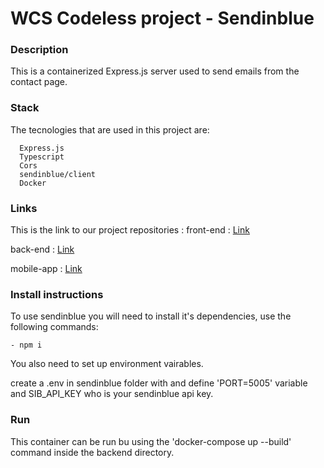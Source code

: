 # WCS Codeless project - Sendinblue

### Description

This is a containerized Express.js server used to send emails from the contact page.

### Stack

The tecnologies that are used in this project are:

```
  Express.js
  Typescript
  Cors
  sendinblue/client
  Docker
```

### Links

This is the link to our project repositories :
front-end : [Link](https://github.com/WildCodeSchool/2209-wns-rivest-groupe4-front")

back-end : [Link](https://github.com/WildCodeSchool/2209-wns-rivest-groupe4-back")

mobile-app : [Link](https://github.com/WildCodeSchool/2209-wns-rivest-groupe4-mobile)

### Install instructions

To use sendinblue you will need to install it's dependencies, use the following commands:

```
- npm i
```

You also need to set up environment vairables.

create a .env in sendinblue folder with and define 'PORT=5005' variable and SIB_API_KEY who is your sendinblue api key.

### Run

This container can be run bu using the 'docker-compose up --build' command inside the backend directory.

